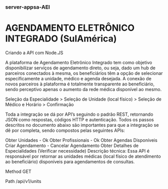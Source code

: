 ### server-appsa-AEI
# AGENDAMENTO ELETRÔNICO INTEGRADO (SulAmérica)


Criando a API com Node.JS

A plataforma de Agendamento Eletrônico Integrado tem como objetivo disponibilizar serviços de agendamento direto, ou seja, dado um hub de parceiros conectados à mesma, os beneficiários têm a opção de selecionar especificamente a unidade, médico e agenda desejada. A conexão de novos parceiros à plataforma é totalmente transparente ao beneficiário, sendo perceptivo apenas o aumento da rede médica disponível ao mesmo.

Seleção da Especialidade > Seleção de Unidade (local físico) > Seleção de Médico e Horário > Confirmação

Toda a integração se dá por API’s seguindo o padrão REST, retornando JSON como respostas, códigos HTTP e autenticação. Todos os passos descritos no documento abaixo são importantes para que a integração se dê por completa, sendo compostos pelas seguintes APIs:

Obter Unidades - Ok
Obter Profissionais - Ok
Obter Agendas Disponíveis
Criar Agendamento -
Cancelar Agendamento
Obter Detalhes de Especialidades (Verificar necessidade)
Descrição técnica: Essa API é responsável por retornar as unidades médicas (local físico de atendimento ao beneficiário) disponíveis para agendamentos de consultas.

Method GET

Path /api/v1/units